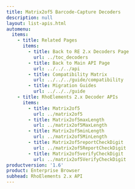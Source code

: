 ```yaml
---
title: Matrix2of5 Barcode-Capture Decoders
description: null
layout: list-apis.html
automenu:
  items:
    - title: Related Pages
      items:
        - title: Back to RE 2.x Decoders Page
          url: ../toc_decoders
        - title: Back to Main API Page
          url: ../../../api
        - title: Compatibility Matrix
          url: ../../../guide/compatibility
        - title: Migration Guides
          url: ../../../guide
    - title: RhoElements 2.x Decoder APIs
      items:
        - title: Matrix2of5
          url: ../matrix2of5
        - title: Matrix2of5maxLength
          url: ../matrix2of5MaxLength
        - title: Matrix2of5minLength
          url: ../matrix2of5MinLength
        - title: Matrix2of5reportCheckDigit
          url: ../matrix2of5ReportCheckDigit
        - title: Matrix2of5verifyCheckDigit
          url: ../matrix2of5VerifyCheckDigit
productversion: '1.6'
product: Enterprise Browser
subhead: RhoElements 2.x API
---
```




